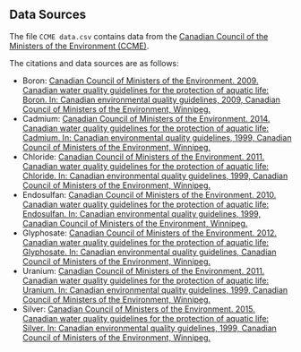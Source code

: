 ## Data Sources

The file `CCME data.csv` contains data from the [Canadian Council of the Ministers of the Environment (CCME)](http://ceqg-rcqe.ccme.ca/en/index.html).

The citations and data sources are as follows:

- Boron: [Canadian Council of Ministers of the Environment. 2009. Canadian water quality guidelines for the protection of aquatic life: Boron. In: Canadian  environmental  quality guidelines, 2009, Canadian Council of  Ministers of the Environment, Winnipeg.](http://ceqg-rcqe.ccme.ca/download/en/324/)
- Cadmium: [Canadian  Council of Ministers  of  the  Environment.  2014.  Canadian  water  quality  guidelines  for  the  protection  of  aquatic  life: Cadmium. In: Canadian environmental quality guidelines, 1999, Canadian Council of Ministers of the Environment, Winnipeg.](http://ceqg-rcqe.ccme.ca/download/en/148/)
- Chloride: [Canadian Council of Ministers of the Environment. 2011. Canadian water quality guidelines for the protection of aquatic life: Chloride. In: Canadian environmental quality guidelines, 1999, Canadian Council of Ministers of the Environment, Winnipeg. ](http://ceqg-rcqe.ccme.ca/download/en/337/)
- Endosulfan: [Canadian Council of Ministers of the Environment. 2010. Canadian water quality guidelines for the protection of aquatic life:   Endosulfan.   In:   Canadian environmental quality guidelines, 1999, Canadian Council of Ministers of the Environment, Winnipeg.](http://ceqg-rcqe.ccme.ca/download/en/327/)
- Glyphosate: [Canadian Council of Ministers of the Environment. 2012. Canadian water quality guidelines for the protection of aquatic life:  Glyphosate.  In: Canadian  environmental quality guidelines, Canadian Council of Ministers of the Environment,   Winnipeg.](http://ceqg-rcqe.ccme.ca/download/en/182/)
- Uranium: [Canadian Council of Ministers of the Environment. 2011. Canadian water quality guidelines for the protection of aquatic life: Uranium. In: Canadian environmental quality guidelines, 1999, Canadian Council of Ministers of the Environment, Winnipeg.](http://ceqg-rcqe.ccme.ca/download/en/328/)
- Silver: [Canadian   Council   of   Ministers   of   the   Environment.   2015.   Canadian water quality guidelines for the protection of aquatic life: Silver. In: Canadian environmental quality guidelines, 1999, Canadian Council of Ministers of the Environment, Winnipeg.](http://ceqg-rcqe.ccme.ca/download/en/355/)



